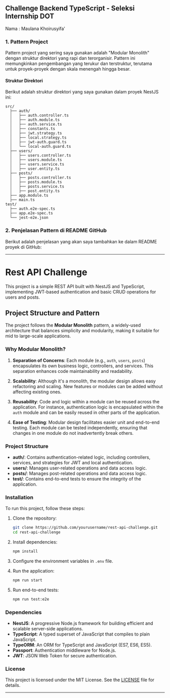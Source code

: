 ## Challenge Backend TypeScript - Seleksi Internship DOT

Nama : Maulana Khoirusyifa'

### 1. Pattern Project

Pattern project yang sering saya gunakan adalah "Modular Monolith" dengan struktur direktori yang rapi dan terorganisir. Pattern ini memungkinkan pengembangan yang terukur dan terstruktur, terutama untuk proyek-proyek dengan skala menengah hingga besar.

#### Struktur Direktori

Berikut adalah struktur direktori yang saya gunakan dalam proyek NestJS ini:

```
src/
  ├── auth/
  │   ├── auth.controller.ts
  │   ├── auth.module.ts
  │   ├── auth.service.ts
  │   ├── constants.ts
  │   ├── jwt.strategy.ts
  │   ├── local.strategy.ts
  │   ├── jwt-auth.guard.ts
  │   └── local-auth.guard.ts
  ├── users/
  │   ├── users.controller.ts
  │   ├── users.module.ts
  │   ├── users.service.ts
  │   ├── user.entity.ts
  ├── posts/
  │   ├── posts.controller.ts
  │   ├── posts.module.ts
  │   ├── posts.service.ts
  │   ├── post.entity.ts
  ├── app.module.ts
  ├── main.ts
test/
  ├── auth.e2e-spec.ts
  ├── app.e2e-spec.ts
  └── jest-e2e.json
```

### 2. Penjelasan Pattern di README GitHub

Berikut adalah penjelasan yang akan saya tambahkan ke dalam README proyek di GitHub:

---

# Rest API Challenge

This project is a simple REST API built with NestJS and TypeScript, implementing JWT-based authentication and basic CRUD operations for users and posts.

## Project Structure and Pattern

The project follows the **Modular Monolith** pattern, a widely-used architecture that balances simplicity and modularity, making it suitable for mid to large-scale applications.

### Why Modular Monolith?

1. **Separation of Concerns**: Each module (e.g., `auth`, `users`, `posts`) encapsulates its own business logic, controllers, and services. This separation enhances code maintainability and readability.

2. **Scalability**: Although it's a monolith, the modular design allows easy refactoring and scaling. New features or modules can be added without affecting existing ones.

3. **Reusability**: Code and logic within a module can be reused across the application. For instance, authentication logic is encapsulated within the `auth` module and can be easily reused in other parts of the application.

4. **Ease of Testing**: Modular design facilitates easier unit and end-to-end testing. Each module can be tested independently, ensuring that changes in one module do not inadvertently break others.

### Project Structure

- **auth/**: Contains authentication-related logic, including controllers, services, and strategies for JWT and local authentication.
- **users/**: Manages user-related operations and data access logic.
- **posts/**: Manages post-related operations and data access logic.
- **test/**: Contains end-to-end tests to ensure the integrity of the application.

### Installation

To run this project, follow these steps:

1. Clone the repository:

   ```bash
   git clone https://github.com/yourusername/rest-api-challenge.git
   cd rest-api-challenge
   ```

2. Install dependencies:

   ```bash
   npm install
   ```

3. Configure the environment variables in `.env` file.

4. Run the application:

   ```bash
   npm run start
   ```

5. Run end-to-end tests:

   ```bash
   npm run test:e2e
   ```

### Dependencies

- **NestJS**: A progressive Node.js framework for building efficient and scalable server-side applications.
- **TypeScript**: A typed superset of JavaScript that compiles to plain JavaScript.
- **TypeORM**: An ORM for TypeScript and JavaScript (ES7, ES6, ES5).
- **Passport**: Authentication middleware for Node.js.
- **JWT**: JSON Web Token for secure authentication.

### License

This project is licensed under the MIT License. See the [LICENSE](LICENSE) file for details.

---